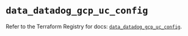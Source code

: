 # `data_datadog_gcp_uc_config`

Refer to the Terraform Registry for docs: [`data_datadog_gcp_uc_config`](https://registry.terraform.io/providers/datadog/datadog/3.77.0/docs/data-sources/gcp_uc_config).
